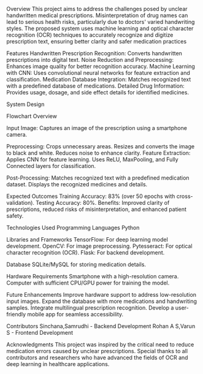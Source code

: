 Overview
This project aims to address the challenges posed by unclear handwritten medical prescriptions. Misinterpretation of drug names can lead to serious health risks, particularly due to doctors' varied handwriting styles. The proposed system uses machine learning and optical character recognition (OCR) techniques to accurately recognize and digitize prescription text, ensuring better clarity and safer medication practices


Features
Handwritten Prescription Recognition: Converts handwritten prescriptions into digital text.
Noise Reduction and Preprocessing: Enhances image quality for better recognition accuracy.
Machine Learning with CNN: Uses convolutional neural networks for feature extraction and classification.
Medication Database Integration: Matches recognized text with a predefined database of medications.
Detailed Drug Information: Provides usage, dosage, and side effect details for identified medicines.

System Design

Flowchart Overview

Input Image: Captures an image of the prescription using a smartphone camera.

Preprocessing:
Crops unnecessary areas.
Resizes and converts the image to black and white.
Reduces noise to enhance clarity.
Feature Extraction:
Applies CNN for feature learning.
Uses ReLU, MaxPooling, and Fully Connected layers for classification.

Post-Processing:
Matches recognized text with a predefined medication dataset.
Displays the recognized medicines and details.

Expected Outcomes
Training Accuracy: 83% (over 50 epochs with cross-validation).
Testing Accuracy: 80%.
Benefits: Improved clarity of prescriptions, reduced risks of misinterpretation, and enhanced patient safety.

Technologies Used
Programming Languages
Python

Libraries and Frameworks
TensorFlow: For deep learning model development.
OpenCV: For image preprocessing.
Pytesseract: For optical character recognition (OCR).
Flask: For backend development.

Database
SQLite/MySQL for storing medication details.

Hardware Requirements
Smartphone with a high-resolution camera.
Computer with sufficient CPU/GPU power for training the model.

Future Enhancements
Improve hardware support to address low-resolution input images.
Expand the database with more medications and handwriting samples.
Integrate multilingual prescription recognition.
Develop a user-friendly mobile app for seamless accessibility.


Contributors
Sinchana,Samrudhi - Backend Development
Rohan A S,Varun S - Frontend Development


Acknowledgments
This project was inspired by the critical need to reduce medication errors caused by unclear prescriptions. Special thanks to all contributors and researchers who have advanced the fields of OCR and deep learning in healthcare applications.
